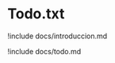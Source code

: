 [//]: # (Filename: index.md)
[//]: # (Author: Iván Ruvalcaba)
[//]: # (Contact: <ivanruvalcaba[at]disroot[dot]org>)
[//]: # (Created: 12 oct 2019 13:30:38)
[//]: # (Last Modified: 13 oct 2019 12:20:23)

# Todo.txt

!include docs/introduccion.md

!include docs/todo.md
